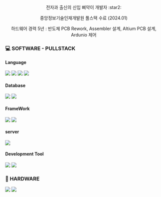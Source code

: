 <p align='center'> 전자과 출신의 신입 삐약이 개발자 :star2: </p>
<p align='center'> 중앙정보기술인재개발원 풀스택 수료 (2024.01) </p>
<p align='center'> 하드웨어 경력 5년 : 반도체 PCB Rework, Assembler 설계, Altium PCB 설계, Ardunio 제어 </p>

###  :computer: **SOFTWARE - PULLSTACK**

#### Language
<img src="https://img.shields.io/badge/javascript-F7DF1E?style=for-the-badge&logo=javascript&logoColor=white">  <img src="https://img.shields.io/badge/html5-E34F26?style=for-the-badge&logo=html5&logoColor=white">  <img src="https://img.shields.io/badge/Python-3776AB?style=for-the-badge&logo=Python&logoColor=white">  <img src="https://img.shields.io/badge/JAVA-F7DF1E?style=for-the-badge&logoColor=white">
#### Database
<img src="https://img.shields.io/badge/oracle-F80000?style=for-the-badge&logo=oracle&logoColor=white">  <img src="https://img.shields.io/badge/postgresql-4169E1?style=for-the-badge&logo=postgresql&logoColor=white">
#### FrameWork
<img src="https://img.shields.io/badge/spring-6DB33F?style=for-the-badge&logo=spring&logoColor=white">  <img src="https://img.shields.io/badge/springboot-6DB33F?style=for-the-badge&logo=springboot&logoColor=white">
#### server
<img src="https://img.shields.io/badge/apachetomcat-F8DC75?style=for-the-badge&logo=apachetomcat&logoColor=white">

#### Development Tool
<img src="https://img.shields.io/badge/eclipseide-2C2255?style=for-the-badge&logo=eclipseide&logoColor=white">  <img src="https://img.shields.io/badge/intellijidea-000000?style=for-the-badge&logo=intellijidea&logoColor=white">



### :wrench: **HARDWARE**
<img src="https://img.shields.io/badge/arduino-00878F?style=for-the-badge&logo=arduino&logoColor=white">  <img src="https://img.shields.io/badge/altiumdesigner-A5915F?style=for-the-badge&logo=altiumdesigner&logoColor=white">

<!--
**jhkhin/jhkhin** is a ✨ _special_ ✨ repository because its `README.md` (this file) appears on your GitHub profile.

Here are some ideas to get you started:

- 🔭 I’m currently working on ...
- 🌱 I’m currently learning ...
- 👯 I’m looking to collaborate on ...
- 🤔 I’m looking for help with ...
- 💬 Ask me about ...
- 📫 How to reach me: ...
- 😄 Pronouns: ...
- ⚡ Fun fact: ...
-->
